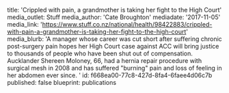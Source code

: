 title: 'Crippled with pain, a grandmother is taking her fight to the High Court'
media_outlet: Stuff
media_author: 'Cate Broughton'
mediadate: '2017-11-05'
media_link: 'https://www.stuff.co.nz/national/health/98422883/crippled-with-pain-a-grandmother-is-taking-her-fight-to-the-high-court'
media_blurb: 'A manager whose career was cut short after suffering chronic post-surgery pain hopes her High Court case against ACC will bring justice to thousands of people who have been shut out of compensation. Aucklander Shereen Moloney, 66, had a hernia repair procedure with surgical mesh in 2008 and has suffered "burning" pain and loss of feeling in her abdomen ever since. '
id: f668ea00-77c8-427d-8fa4-6faee4d06c7b
published: false
blueprint: publications
